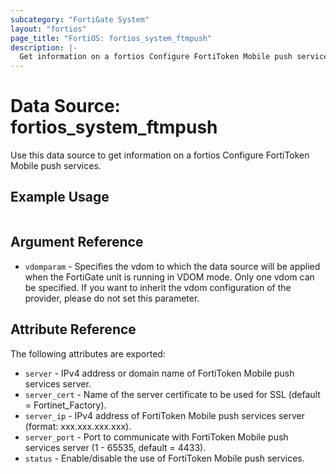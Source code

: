 ```yaml
---
subcategory: "FortiGate System"
layout: "fortios"
page_title: "FortiOS: fortios_system_ftmpush"
description: |-
  Get information on a fortios Configure FortiToken Mobile push services.
---
```


# Data Source: fortios_system_ftmpush
Use this data source to get information on a fortios Configure FortiToken Mobile push services.


## Example Usage

```hcl

```

## Argument Reference

* `vdomparam` - Specifies the vdom to which the data source will be applied when the FortiGate unit is running in VDOM mode. Only one vdom can be specified. If you want to inherit the vdom configuration of the provider, please do not set this parameter.

## Attribute Reference

The following attributes are exported:

* `server` - IPv4 address or domain name of FortiToken Mobile push services server.
* `server_cert` - Name of the server certificate to be used for SSL (default = Fortinet_Factory).
* `server_ip` - IPv4 address of FortiToken Mobile push services server (format: xxx.xxx.xxx.xxx).
* `server_port` - Port to communicate with FortiToken Mobile push services server (1 - 65535, default = 4433).
* `status` - Enable/disable the use of FortiToken Mobile push services.

